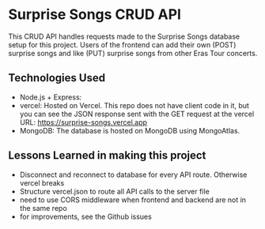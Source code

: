 # Surprise Songs CRUD API
This CRUD API handles requests made to the Surprise Songs database setup for this project. Users of the frontend can add their own (POST) surprise songs and like (PUT) surprise songs from other Eras Tour concerts.

## Technologies Used
- Node.js + Express:
- vercel:  Hosted on Vercel. This repo does not have client code in it, but you can see the JSON response sent with the GET request at the vercel URL: <a href="https://surprise-songs.vercel.app">https://surprise-songs.vercel.app</a> 
- MongoDB: The database is hosted on MongoDB using MongoAtlas. 

## Lessons Learned in making this project
- Disconnect and reconnect to database for every API route. Otherwise vercel breaks
- Structure vercel.json to route all API calls to the server file
- need to use CORS middleware when frontend and backend are not in the same repo
- for improvements, see the Github issues 
